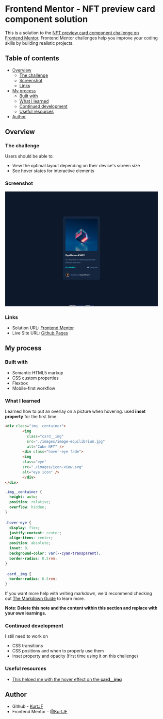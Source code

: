 # Frontend Mentor - NFT preview card component solution

This is a solution to the [NFT preview card component challenge on Frontend Mentor](https://www.frontendmentor.io/challenges/nft-preview-card-component-SbdUL_w0U). Frontend Mentor challenges help you improve your coding skills by building realistic projects. 

## Table of contents

- [Overview](#overview)
  - [The challenge](#the-challenge)
  - [Screenshot](#screenshot)
  - [Links](#links)
- [My process](#my-process)
  - [Built with](#built-with)
  - [What I learned](#what-i-learned)
  - [Continued development](#continued-development)
  - [Useful resources](#useful-resources)
- [Author](#author)


## Overview

### The challenge

Users should be able to:

- View the optimal layout depending on their device's screen size
- See hover states for interactive elements

### Screenshot

![](./screenshot.png)

### Links

- Solution URL: [Frontend Mentor](https://www.frontendmentor.io/solutions/responsive-nft-card-component--p7Kn3ldXg)
- Live Site URL: [Github Pages](https://kurtjf.github.io/frontend-mentor/nft-card/)

## My process

### Built with

- Semantic HTML5 markup
- CSS custom properties
- Flexbox
- Mobile-first workflow

### What I learned

Learned how to put an overlay on a picture when hovering. used **inset property** for the first time.

```html
<div class="img__container">
        <img
          class="card__img"
          src="./images/image-equilibrium.jpg"
          alt="Cube NFT" />
        <div class="hover-eye fade">
        <img 
	    class="eye" 
	    src="./images/icon-view.svg" 
	    alt="eye icon" />
        </div>
</div>
```
```css
.img__container {
  height: auto;
  position: relative;
  overflow: hidden;
}

.hover-eye {
  display: flex;
  justify-content: center;
  align-items: center;
  position: absolute;
  inset: 0;
  background-color: var(--cyan-transparent);
  border-radius: 0.5rem;
}

.card__img {
  border-radius: 0.5rem;
}
```


If you want more help with writing markdown, we'd recommend checking out [The Markdown Guide](https://www.markdownguide.org/) to learn more.

**Note: Delete this note and the content within this section and replace with your own learnings.**

### Continued development

I still need to work on

- CSS transitions
- CSS positions and when to properly use them
- Inset property and opacity (first time using it on this challenge)

### Useful resources

- [This helped me with the hover effect on the **card__img**](https://www.youtube.com/watch?v=tF3RE5CGt9U) 


## Author

- Github - [KurtJF](https://github.com/KurtJF)
- Frontend Mentor - [@KurtJF](https://www.frontendmentor.io/profile/KurtJF)

